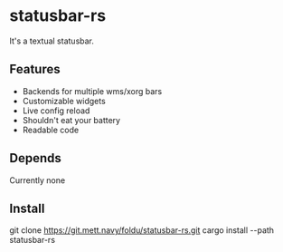 # statusbar-rs
It's a textual statusbar.

## Features
- Backends for multiple wms/xorg bars
- Customizable widgets
- Live config reload
- Shouldn't eat your battery
- Readable code

## Depends
Currently none

## Install
git clone https://git.mett.navy/foldu/statusbar-rs.git
cargo install --path statusbar-rs
